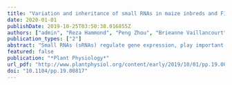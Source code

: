 ```yaml
---
title: "Variation and inheritance of small RNAs in maize inbreds and F1 hybrids"
date: 2020-01-01
publishDate: 2019-10-25T03:50:38.016855Z
authors: ["admin", "Reza Hammond", "Peng Zhou", "Brieanne Vaillancourt", "Anna M. Lipzen", "Chris Daum", "Kerrie W. Barry", "Natalia de Leon", "C. Robin Buell", "Shawn M. Kaeppler", "Blake C. Meyers", "Candice Hirsch", "Nathan M. Springer"]
publication_types: ["2"]
abstract: "Small RNAs (sRNAs) regulate gene expression, play important roles in epigenetic pathways, and are hypothesised to contribute to hybrid vigor in plants. Prior investigations have provided valuable insights into associations between sRNAs and heterosis, often using a single hybrid genotype or tissue, but our understanding of the role of sRNAs and their potential value to plant breeding are limited by an incomplete picture of sRNA variation between diverse genotypes and development stages. Here, we provide a deep exploration of sRNA variation and inheritance among a panel of 108 maize (Zea mays) samples spanning five tissues from eight inbred parents and 12 hybrid genotypes, covering a spectrum of heterotic groups, genetic variation, and levels of heterosis for various traits. We document substantial developmental and genotypic influences on sRNA expression, with varying patterns for 21-nt, 22-nt and 24-nt sRNAs. We provide a detailed view of the distribution of sRNAs in the maize genome, revealing a complex make-up that also shows developmental plasticity, particularly for 22-nt sRNAs. sRNAs exhibited substantially more variation between inbreds as compared to observed variation for gene expression. In hybrids, we identify locus-specific examples of non-additive inheritance, mostly characterised as partial or complete dominance, but rarely outside the parental range. However, the global abundance of 21-nt, 22-nt and 24-nt sRNAs varies very little between inbreds and hybrids, suggesting hybridization affects sRNA expression principally at specific loci rather than on a global scale. This study provides a valuable resource for understanding the potential role of sRNAs in hybrid vigor."
featured: false
publication: "*Plant Physiology*"
url_pdf: "http://www.plantphysiol.org/content/early/2019/10/01/pp.19.00817"
doi: "10.1104/pp.19.00817"
---
```

